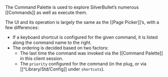 The Command Palette is used to explore SilverBullet’s numerous [[Commands]] as well as execute them.

The UI and its operation is largely the same as the [[Page Picker]]‘s, with a few differences:

* If a keyboard shortcut is configured for the given command, it is listed along the command name to the right.
* The ordering is decided based on two factors:
  * The last time the command was invoked via the [[Command Palette]] in this client session.
  * The `priority` configured for the command (in the plug, or via [[^Library/Std/Config]] under `shortcuts`).
